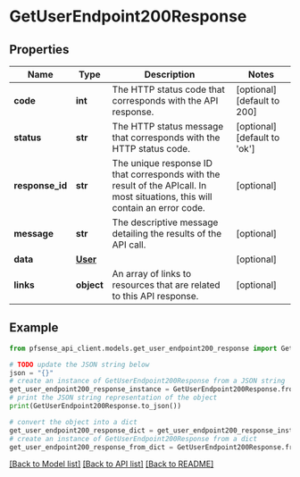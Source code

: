 # GetUserEndpoint200Response


## Properties

Name | Type | Description | Notes
------------ | ------------- | ------------- | -------------
**code** | **int** | The HTTP status code that corresponds with the API response. | [optional] [default to 200]
**status** | **str** | The HTTP status message that corresponds with the HTTP status code. | [optional] [default to 'ok']
**response_id** | **str** | The unique response ID that corresponds with the result of the APIcall. In most situations, this will contain an error code. | [optional] 
**message** | **str** | The descriptive message detailing the results of the API call. | [optional] 
**data** | [**User**](User.md) |  | [optional] 
**links** | **object** | An array of links to resources that are related to this API response. | [optional] 

## Example

```python
from pfsense_api_client.models.get_user_endpoint200_response import GetUserEndpoint200Response

# TODO update the JSON string below
json = "{}"
# create an instance of GetUserEndpoint200Response from a JSON string
get_user_endpoint200_response_instance = GetUserEndpoint200Response.from_json(json)
# print the JSON string representation of the object
print(GetUserEndpoint200Response.to_json())

# convert the object into a dict
get_user_endpoint200_response_dict = get_user_endpoint200_response_instance.to_dict()
# create an instance of GetUserEndpoint200Response from a dict
get_user_endpoint200_response_from_dict = GetUserEndpoint200Response.from_dict(get_user_endpoint200_response_dict)
```
[[Back to Model list]](../README.md#documentation-for-models) [[Back to API list]](../README.md#documentation-for-api-endpoints) [[Back to README]](../README.md)


